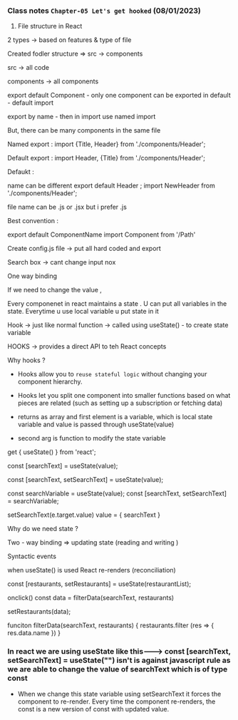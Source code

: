 ### Class notes `Chapter-05 Let's get hooked` (08/01/2023)

1. File structure in React 

2 types -> based on features & type of file 

Created fodler structure => src -> components 

src -> all code 

components -> all components 


export default Component - only one component can be exported in default - default import 

export by name - then in import use named import 

But, there can be many components in the same file 

Named export : 
import {Title, Header} from './components/Header';

Default export : 
import Header, {Title} from './components/Header';

Defaukt : 

name can be different
export default Header ;
import NewHeader from './components/Header';


file name can be .js or .jsx but i prefer .js 

Best convention : 

export default ComponentName 
import Component from '/Path' 

Create config.js file -> put all hard coded and export 

Search box -> cant change input nox

One way binding 

If we need to change the value , 


Every componenet in react maintains a state 
. U can put all variables in the state. Everytime u use local variable u put state in it 


Hook -> just like normal function -> called using useState() - to create state variable 

HOOKS -> provides a direct API to teh React concepts 

Why hooks ? 

- Hooks allow you to `reuse stateful logic` without changing your component hierarchy.
- Hooks let you split one component into smaller functions based on what pieces are related (such as setting up a subscription or fetching data)

- returns as array and first element is a variable, which is local state variable and value is passed through useState(value)

- second arg is function to modify the state variable 


get { useState() } from 'react';

const [searchText] = useState(value); 


const [searchText, setSearchText] = useState(value); 

const searchVariable = useState(value); 
const [searchText, setSearchText] = searchVariable;

setSearchText(e.target.value)
value = { searchText } 

Why do we need state ?

Two - way binding => updating state (reading and writing )

Syntactic events 


when useState() is used React re-renders (reconciliation)


const [restaurants, setRestaurants] = useState(restaurantList);

onclick()
const data = filterData(searchText, restaurants)

setRestaurants(data);

funciton filterData(searchText, restaurants) {
  restaurants.filter (res => {
    res.data.name 
  })
}

### In react we are using useState like this---> const [searchText, setSearchText] = useState("")  isn't is against javascript rule as we are able to change the value of searchText which is of type const

- When we change this state variable using setSearchText it forces the component to re-render.
Every time the component re-renders, the const is a new version of const with updated value. 
